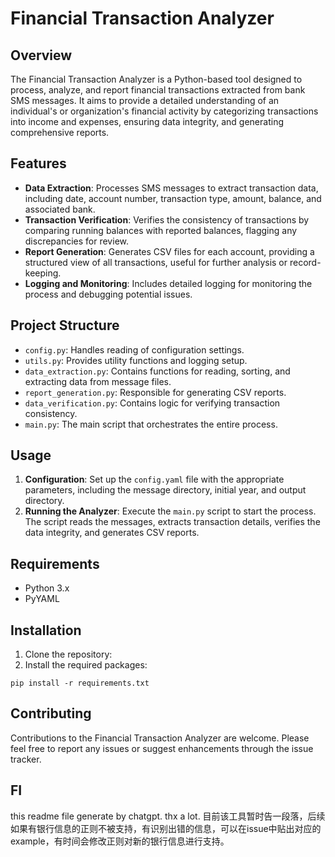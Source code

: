 # Financial Transaction Analyzer

## Overview

The Financial Transaction Analyzer is a Python-based tool designed to process, analyze, and report financial transactions extracted from bank SMS messages. It aims to provide a detailed understanding of an individual's or organization's financial activity by categorizing transactions into income and expenses, ensuring data integrity, and generating comprehensive reports.

## Features

- **Data Extraction**: Processes SMS messages to extract transaction data, including date, account number, transaction type, amount, balance, and associated bank.
- **Transaction Verification**: Verifies the consistency of transactions by comparing running balances with reported balances, flagging any discrepancies for review.
- **Report Generation**: Generates CSV files for each account, providing a structured view of all transactions, useful for further analysis or record-keeping.
- **Logging and Monitoring**: Includes detailed logging for monitoring the process and debugging potential issues.

## Project Structure

- `config.py`: Handles reading of configuration settings.
- `utils.py`: Provides utility functions and logging setup.
- `data_extraction.py`: Contains functions for reading, sorting, and extracting data from message files.
- `report_generation.py`: Responsible for generating CSV reports.
- `data_verification.py`: Contains logic for verifying transaction consistency.
- `main.py`: The main script that orchestrates the entire process.

## Usage

1. **Configuration**: Set up the `config.yaml` file with the appropriate parameters, including the message directory, initial year, and output directory.
2. **Running the Analyzer**: Execute the `main.py` script to start the process. The script reads the messages, extracts transaction details, verifies the data integrity, and generates CSV reports.

## Requirements

- Python 3.x
- PyYAML

## Installation

1. Clone the repository:
2. Install the required packages:

```shell
pip install -r requirements.txt
```

## Contributing

Contributions to the Financial Transaction Analyzer are welcome. Please feel free to report any issues or suggest enhancements through the issue tracker.

## FI

this readme file generate by chatgpt. thx a lot.
目前该工具暂时告一段落，后续如果有银行信息的正则不被支持，有识别出错的信息，可以在issue中贴出对应的example，有时间会修改正则对新的银行信息进行支持。
